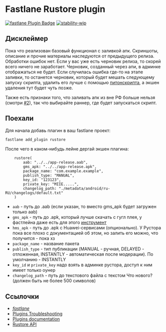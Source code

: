 # Fastlane Rustore plugin

[![fastlane Plugin Badge](https://rawcdn.githack.com/fastlane/fastlane/master/fastlane/assets/plugin-badge.svg)](https://rubygems.org/gems/fastlane-plugin-rustore) [![stability-wip](https://img.shields.io/badge/stability-wip-lightgrey.svg)](https://github.com/mkenney/software-guides/blob/master/STABILITY-BADGES.md#work-in-progress)

## Дисклеймер

Пока что реализован базовый функционал с заливкой апк. Скриншоты, описание и прочие материалы наследуются от предыдущего релиза. Обработки ошибок нет. Если у вас уже есть черновик релиза, то скорей всего ничего не заработает. Черновик, созданный через апи, в админке отображаться не будет. Если случилась ошибка где-то на этапе заливки, то останется черновик, который будет мешать следующему запуску скрипта, удалить его лучше с помощью [питонскрипта](https://github.com/stfbee/python-rustore-api), а экшен удаления тут будет чуть позже.

Также есть признаки того, что заливать апк из вне РФ больше нельзя (смотри [#2](https://github.com/stfbee/fastlane-plugin-rustore/issues/2)), так что выбирайте раннер, где будет запускаться скрипт.

## Поехали

Для начала добавь плагин в ваш fastlane проект:

```bash
fastlane add_plugin rustore
```

После чего в каком-нибудь лейне дергай экшен плагина:

```
    rustore(
        aab: "../../app-release.aab",
        gms_apk: "../../app-release.apk",
        package_name: "com.example.example",
        publish_type: "MANUAL",
        key_id: "123123",
        private_key: "MIIE.....",
        changelog_path: "./metadata/android/ru-RU/changelogs/default.txt"
    )
```

- `aab` - путь до .aab (если указан, то вместо gms_apk будет загружен только aab)
- `gms_apk` - путь до .apk, который лучше скачать с гугл плея, у фастлейна даже есть для этого [инструмент](https://docs.fastlane.tools/actions/download_from_play_store/)
- `hms_apk` - путь до .apk с Huawei-сервисами (опционально). У Рустора пока все плохо с документацией об этом, но залить его можно, что получится - пока хз
- `package_name` - название пакета
- `publish_type` - тип публикации (MANUAL - ручная, DELAYED - отложенная, INSTANTLY - автоматическая после модерации). По умолчанию - INSTANTLY
- `key_id` и `private_key` надо взять в админке рустора, доступ к ним имеет только оунер
- `changelog_path` - путь до текстового файла с текстом Что нового? (должен быть не более 500 символов)

## Ссылочки

- [_fastlane_](https://github.com/fastlane/fastlane)
- [Plugins Troubleshooting](https://docs.fastlane.tools/plugins/plugins-troubleshooting/)
- [Plugins documentation](https://docs.fastlane.tools/plugins/create-plugin/)
- [Rustore API](https://help.rustore.ru/rustore/for_developers/work_with_RuStore_API)
